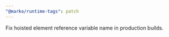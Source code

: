 ```yaml
---
"@marko/runtime-tags": patch
---
```


Fix hoisted element reference variable name in production builds.
